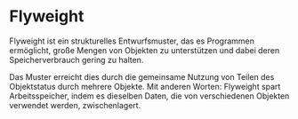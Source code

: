 # Flyweight

Flyweight ist ein strukturelles Entwurfsmuster, das es Programmen ermöglicht, große Mengen von Objekten zu unterstützen und dabei deren Speicherverbrauch gering zu halten.

Das Muster erreicht dies durch die gemeinsame Nutzung von Teilen des Objektstatus durch mehrere Objekte. Mit anderen Worten: Flyweight spart Arbeitsspeicher, indem es dieselben Daten, die von verschiedenen Objekten verwendet werden, zwischenlagert.
